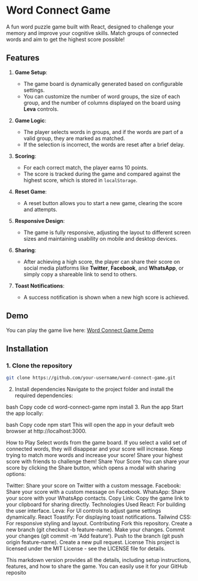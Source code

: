 # Word Connect Game

A fun word puzzle game built with React, designed to challenge your memory and improve your cognitive skills. Match groups of connected words and aim to get the highest score possible!

## Features

1. **Game Setup**:

   - The game board is dynamically generated based on configurable settings.
   - You can customize the number of word groups, the size of each group, and the number of columns displayed on the board using **Leva** controls.

2. **Game Logic**:

   - The player selects words in groups, and if the words are part of a valid group, they are marked as matched.
   - If the selection is incorrect, the words are reset after a brief delay.

3. **Scoring**:

   - For each correct match, the player earns 10 points.
   - The score is tracked during the game and compared against the highest score, which is stored in `localStorage`.

4. **Reset Game**:

   - A reset button allows you to start a new game, clearing the score and attempts.

5. **Responsive Design**:

   - The game is fully responsive, adjusting the layout to different screen sizes and maintaining usability on mobile and desktop devices.

6. **Sharing**:

   - After achieving a high score, the player can share their score on social media platforms like **Twitter**, **Facebook**, and **WhatsApp**, or simply copy a shareable link to send to others.

7. **Toast Notifications**:
   - A success notification is shown when a new high score is achieved.

## Demo

You can play the game live here: [Word Connect Game Demo](https://word-connect-game.vercel.app/)

## Installation

### 1. Clone the repository

```bash
git clone https://github.com/your-username/word-connect-game.git
```

2. Install dependencies
   Navigate to the project folder and install the required dependencies:

bash
Copy code
cd word-connect-game
npm install 3. Run the app
Start the app locally:

bash
Copy code
npm start
This will open the app in your default web browser at http://localhost:3000.

How to Play
Select words from the game board.
If you select a valid set of connected words, they will disappear and your score will increase.
Keep trying to match more words and increase your score!
Share your highest score with friends to challenge them!
Share Your Score
You can share your score by clicking the Share button, which opens a modal with sharing options:

Twitter: Share your score on Twitter with a custom message.
Facebook: Share your score with a custom message on Facebook.
WhatsApp: Share your score with your WhatsApp contacts.
Copy Link: Copy the game link to your clipboard for sharing directly.
Technologies Used
React: For building the user interface.
Leva: For UI controls to adjust game settings dynamically.
React Toastify: For displaying toast notifications.
Tailwind CSS: For responsive styling and layout.
Contributing
Fork this repository.
Create a new branch (git checkout -b feature-name).
Make your changes.
Commit your changes (git commit -m 'Add feature').
Push to the branch (git push origin feature-name).
Create a new pull request.
License
This project is licensed under the MIT License - see the LICENSE file for details.

This markdown version provides all the details, including setup instructions, features, and how to share the game. You can easily use it for your GitHub reposito

